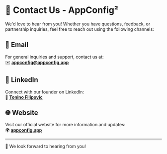 # 📩 Contact Us - AppConfig²

We'd love to hear from you! Whether you have questions, feedback, or partnership inquiries, feel free to reach out using the following channels:

## 📧 Email
For general inquiries and support, contact us at:  
✉️ **appconfig@appconfig.app**

## 🔗 LinkedIn
Connect with our founder on LinkedIn:  
🔗 **[Tonino Filipovic](https://www.linkedin.com/in/tonino-filipovic-7a501b1/)**

## 🌐 Website
Visit our official website for more information and updates:  
🌍 **[appconfig.app](https://appconfig.app)**

---

🚀 We look forward to hearing from you!
